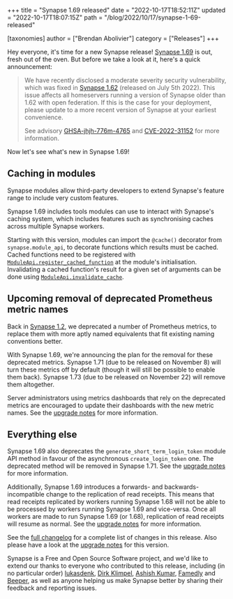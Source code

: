 +++
title = "Synapse 1.69 released"
date = "2022-10-17T18:52:11Z"
updated = "2022-10-17T18:07:15Z"
path = "/blog/2022/10/17/synapse-1-69-released"

[taxonomies]
author = ["Brendan Abolivier"]
category = ["Releases"]
+++

Hey everyone, it's time for a new Synapse release! [Synapse
1.69](https://github.com/matrix-org/synapse/releases/tag/v1.69.0) is out, fresh
out of the oven. But before we take a look at it, here's a quick announcement:

> We have recently disclosed a moderate severity security vulnerability, which
> was fixed in [Synapse
> 1.62](https://matrix.org/blog/2022/07/06/synapse-1-62-released/) (released on
> July 5th 2022). This issue affects all homeservers running a version of
> Synapse older than 1.62 with open federation. If this is the case for your
> deployment, please update to a more recent version of Synapse at your earliest
> convenience.
>
> See advisory
> [GHSA-jhjh-776m-4765](https://github.com/matrix-org/synapse/security/advisories/GHSA-jhjh-776m-4765)
> and [CVE-2022-31152](https://www.cve.org/CVERecord?id=CVE-2022-31152) for more
> information.

Now let's see what's new in Synapse 1.69!

<!-- more -->

## Caching in modules

Synapse modules allow third-party developers to extend Synapse's feature range
to include very custom features.

Synapse 1.69 includes tools modules can use to interact with Synapse's caching
system, which includes features such as synchronising caches across multiple
Synapse workers.

Starting with this version, modules can import the `@cache()` decorator from
`synapse.module_api`, to decorate functions which results must be cached. Cached
functions need to be registered with
[`ModuleApi.register_cached_function`](https://github.com/matrix-org/synapse/blob/v1.69.0/synapse/module_api/__init__.py#L839-L853)
at the module's initialisation. Invalidating a cached function's result for a
given set of arguments can be done using [`ModuleApi.invalidate_cache`](https://github.com/matrix-org/synapse/blob/v1.69.0rc1/synapse/module_api/__init__.py#L855-L872).

## Upcoming removal of deprecated Prometheus metric names

Back in [Synapse
1.2](https://matrix.org/blog/2019/07/25/synapse-1-2-0-released), we deprecated a
number of Prometheus metrics, to replace them with more aptly named equivalents
that fit existing naming conventions better.

With Synapse 1.69, we're announcing the plan for the removal for these
deprecated metrics. Synapse 1.71 (due to be released on November 8) will turn
these metrics off by default (though it will still be possible to enable them
back). Synapse 1.73 (due to be released on November 22) will remove them
altogether.

Server administrators using metrics dashboards that rely on the deprecated
metrics are encouraged to update their dashboards with the new metric names. See
the [upgrade
notes](https://matrix-org.github.io/synapse/v1.69/upgrade.html#deprecation-of-legacy-prometheus-metric-names) for more information.

## Everything else

Synapse 1.69 also deprecates the `generate_short_term_login_token` module API
method in favour of the asynchronous `create_login_token` one. The deprecated
method will be removed in Synapse 1.71. See the [upgrade
notes](https://matrix-org.github.io/synapse/v1.69/upgrade.html#deprecation-of-the-generate_short_term_login_token-module-api-method)
for more information.

Additionally, Synapse 1.69 introduces a forwards- and backwards-incompatible
change to the replication of read receipts. This means that read receipts
replicated by workers running Synapse 1.68 will not be able to be processed by
workers running Synapse 1.69 and vice-versa. Once all workers are made to run
Synapse 1.69 (or 1.68), replication of read receipts will resume as normal. See
the [upgrade
notes](https://matrix-org.github.io/synapse/v1.69/upgrade.html#changes-to-the-receipts-replication-streams) for more information.

See the [full
changelog](https://github.com/matrix-org/synapse/releases/tag/v1.69.0) for a
complete list of changes in this release. Also please have a look at the
[upgrade
notes](https://matrix-org.github.io/synapse/v1.69/upgrade#upgrading-to-v1690)
for this version.

Synapse is a Free and Open Source Software project, and we'd like to extend our
thanks to everyone who contributed to this release, including (in no particular
order) [lukasdenk](https://github.com/lukasdenk), [Dirk
Klimpel](https://github.com/dklimpel), [Ashish
Kumar](https://github.com/ashfame), [Famedly](https://www.famedly.com/) and
[Beeper](https://www.beeper.com/), as well as anyone helping us make Synapse
better by sharing their feedback and reporting issues.

